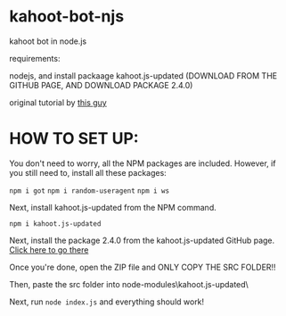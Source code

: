 # kahoot-bot-njs

kahoot bot in node.js

requirements:

nodejs, and install packaage kahoot.js-updated (DOWNLOAD FROM THE GITHUB PAGE, AND DOWNLOAD PACKAGE 2.4.0)

original tutorial by [this guy](https://www.youtube.com/watch?v=JLi_qnqXYPw&t=150s)


# HOW TO SET UP:

You don't need to worry, all the NPM packages are included.
However, if you still need to, install all these packages:

`npm i got`
`npm i random-useragent`
`npm i ws`

Next, install kahoot.js-updated from the NPM command.

`npm i kahoot.js-updated`

Next, install the package 2.4.0 from the kahoot.js-updated GitHub page. [Click here to go there](https://github.com/theusaf/kahoot.js-updated/releases/tag/2.4.0)

Once you're done, open the ZIP file and ONLY COPY THE SRC FOLDER!!

Then, paste the src folder into node-modules\kahoot.js-updated\

Next, run `node index.js` and everything should work!